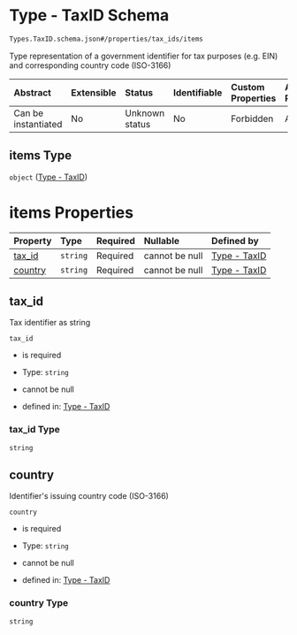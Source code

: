 # Type - TaxID Schema

```txt
Types.TaxID.schema.json#/properties/tax_ids/items
```

Type representation of a government identifier for tax purposes (e.g. EIN) and corresponding country code (ISO-3166)

| Abstract            | Extensible | Status         | Identifiable | Custom Properties | Additional Properties | Access Restrictions | Defined In                                                                   |
| :------------------ | :--------- | :------------- | :----------- | :---------------- | :-------------------- | :------------------ | :--------------------------------------------------------------------------- |
| Can be instantiated | No         | Unknown status | No           | Forbidden         | Allowed               | none                | [Issuer.schema.json\*](../objects/Issuer.schema.json "open original schema") |

## items Type

`object` ([Type - TaxID](issuer-properties-issuer---taxid-array-type---taxid.md))

# items Properties

| Property            | Type     | Required | Nullable       | Defined by                                                                                |
| :------------------ | :------- | :------- | :------------- | :---------------------------------------------------------------------------------------- |
| [tax_id](#tax_id)   | `string` | Required | cannot be null | [Type - TaxID](taxid-properties-tax_id.md "Types.TaxID.schema.json#/properties/tax_id")   |
| [country](#country) | `string` | Required | cannot be null | [Type - TaxID](taxid-properties-country.md "Types.TaxID.schema.json#/properties/country") |

## tax_id

Tax identifier as string

`tax_id`

- is required

- Type: `string`

- cannot be null

- defined in: [Type - TaxID](taxid-properties-tax_id.md "Types.TaxID.schema.json#/properties/tax_id")

### tax_id Type

`string`

## country

Identifier's issuing country code (ISO-3166)

`country`

- is required

- Type: `string`

- cannot be null

- defined in: [Type - TaxID](taxid-properties-country.md "Types.TaxID.schema.json#/properties/country")

### country Type

`string`
